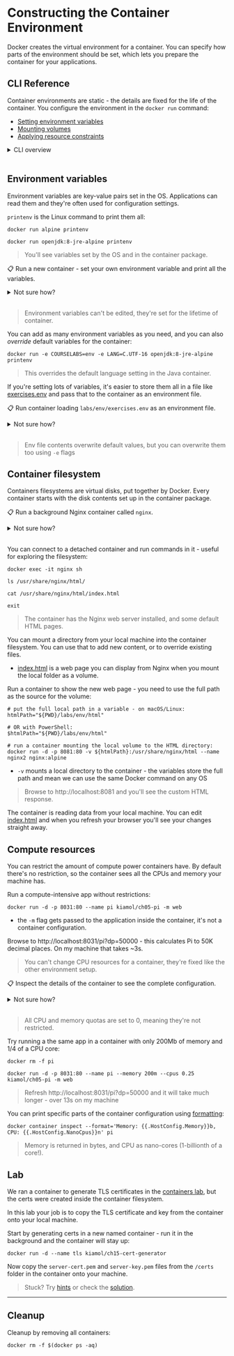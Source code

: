# Constructing the Container Environment

Docker creates the virtual environment for a container. You can specify how parts of the environment should be set, which lets you prepare the container for your applications.

## CLI Reference

Container environments are static - the details are fixed for the life of the container. You configure the environment in the `docker run` command:

- [Setting environment variables](https://docs.docker.com/engine/reference/commandline/run/#set-environment-variables--e---env---env-file)
- [Mounting volumes](https://docs.docker.com/engine/reference/commandline/run/#mount-volume--v---read-only)
- [Applying resource constraints](https://docs.docker.com/config/containers/resource_constraints/)

<details>
  <summary>CLI overview</summary>

There are dozens of options for running a container:

```
docker run --help
```

The arguments we'll use here are:

- `-e` to set the value for a single environment variable
- `--env-file` to set multiple environment variables from data in a text file
- `-v` to mount a local directory into the container's filesystem
- `--cpus` and `--memory` to specify the compute resources available to the container

</details><br/>

## Environment variables

Environment variables are key-value pairs set in the OS. Applications can read them and they're often used for configuration settings.

`printenv` is the Linux command to print them all:

```
docker run alpine printenv

docker run openjdk:8-jre-alpine printenv
```

> You'll see variables set by the OS and in the container package.

📋 Run a new container - set your own environment variable and print all the variables.

<details>
  <summary>Not sure how?</summary>

```
# -e adds a new environment variable
docker run -e COURSELABS=env alpine printenv
```

</details><br/>

> Environment variables can't be edited, they're set for the lifetime of container.

You can add as many environment variables as you need, and you can also *override* default variables for the container:

```
docker run -e COURSELABS=env -e LANG=C.UTF-16 openjdk:8-jre-alpine printenv
```

> This overrides the default language setting in the Java container.

If you're setting lots of variables, it's easier to store them all in a file like [exercises.env](./exercises.env) and pass that to the container as an environment file.

📋 Run container loading `labs/env/exercises.env` as an environment file.

<details>
  <summary>Not sure how?</summary>

```
# check the contents of the local file:
cat labs/env/exercises.env

# run a container loading that file as environment variables:
docker run --env-file labs/env/exercises.env alpine printenv
```

</details><br/>

> Env file contents overwrite default values, but you can overwrite them too using `-e` flags

## Container filesystem

Containers filesystems are virtual disks, put together by Docker. Every container starts with the disk contents set up in the container package.


📋 Run a background Nginx container called `nginx`.

<details>
  <summary>Not sure how?</summary>

```
# alpine is the smallest variant but any will do:
docker run -d --name nginx nginx:alpine
```

</details><br/>

You can connect to a detached container and run commands in it - useful for exploring the filesystem:

```
docker exec -it nginx sh

ls /usr/share/nginx/html/

cat /usr/share/nginx/html/index.html

exit
```

> The container has the Nginx web server installed, and some default HTML pages.

You can mount a directory from your local machine into the container filesystem. You can use that to add new content, or to override existing files.

- [index.html](./html/index.html) is a web page you can display from Nginx when you mount the local folder as a volume.

Run a container to show the new web page - you need to use the full path as the source for the volume:

```
# put the full local path in a variable - on macOS/Linux:
htmlPath="${PWD}/labs/env/html"

# OR with PowerShell:
$htmlPath="${PWD}/labs/env/html"

# run a container mounting the local volume to the HTML directory:
docker run -d -p 8081:80 -v ${htmlPath}:/usr/share/nginx/html --name nginx2 nginx:alpine
```

- `-v` mounts a local directory to the container - the variables store the full path and mean we can use the same Docker command on any OS

> Browse to http://localhost:8081 and you'll see the custom HTML response.

The container is reading data from your local machine. You can edit [index.html](./html/index.html) and when you refresh your browser you'll see your changes straight away.

## Compute resources

You can restrict the amount of compute power containers have. By default there's no restriction, so the container sees all the CPUs and memory your machine has.

Run a compute-intensive app without restrictions:

```
docker run -d -p 8031:80 --name pi kiamol/ch05-pi -m web 
```

- the `-m` flag gets passed to the application inside the container, it's not a container configuration.


Browse to http://localhost:8031/pi?dp=50000 - this calculates Pi to 50K decimal places. On my machine that takes ~3s.

> You can't change CPU resources for a container, they're fixed like the other environment setup.

📋 Inspect the details of the container to see the complete configuration.

<details>
  <summary>Not sure how?</summary>

```
docker inspect pi
```

</details><br/>

> All CPU and memory quotas are set to 0, meaning they're not restricted.


Try running a the same app in a container with only 200Mb of memory and 1/4 of a CPU core:

```
docker rm -f pi

docker run -d -p 8031:80 --name pi --memory 200m --cpus 0.25 kiamol/ch05-pi -m web 
```

> Refresh http://localhost:8031/pi?dp=50000 and it will take much longer - over 13s on my machine

You can print specific parts of the container configuration using [formatting](https://docs.docker.com/config/formatting/):

```
docker container inspect --format='Memory: {{.HostConfig.Memory}}b, CPU: {{.HostConfig.NanoCpus}}n' pi
```

> Memory is returned in bytes, and CPU as nano-cores (1-billionth of a core!).

## Lab

We ran a container to generate TLS certificates in the [containers lab](../containers/README.md), but the certs were created inside the container filesystem.

In this lab your job is to copy the TLS certificate and key from the container onto your local machine.

Start by generating certs in a new named container - run it in the background and the container will stay up:

```
docker run -d --name tls kiamol/ch15-cert-generator
```

Now copy the `server-cert.pem` and `server-key.pem` files from the `/certs` folder in the container onto your machine.

> Stuck? Try [hints](hints.md) or check the [solution](solution.md).

___
## Cleanup

Cleanup by removing all containers:

```
docker rm -f $(docker ps -aq)
```